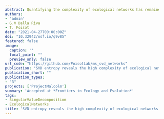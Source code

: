 ```yaml
---
abstract: Quantifying the complexity of ecological networks has remained elusive. Primarily, complexity has been defined on the basis of the structural (or behavioural) complexity of the system. These definitions ignore the notion of 'physical complexity', which can measure the amount of information contained in an ecological network, and how difficult it would be to compress. We present relative rank deficiency and SVD entropy as measures of 'external' and 'internal' complexity respectively. Using bipartite ecological networks, we find that they all show a very high, almost maximal, physical complexity. Pollination networks, in particular, are more complex when compared to other types of interactions. In addition, we find that SVD entropy relates to other structural measures of complexity (nestedness, connectance, and spectral radius), but does not inform about the resilience of a network when using simulated extinction cascades, which has previously been reported for structural measures of complexity. We argue that SVD entropy provides a fundamentally more 'correct' measure of network complexity and should be added to the toolkit of descriptors of ecological networks moving forward.
authors:
- 'admin'
- G.V Dalla Riva
- T. Poisot
date: "2021-04-27T00:00:00Z"
doi: "10.32942/osf.io/q9v85"
featured: false
image:
  caption: ''
  focal_point: ""
  preview_only: false
url_code: "https://github.com/PoisotLab/ms_svd_networks"
publication: "SVD entropy reveals the high complexity of ecological networks"
publication_short: ""
publication_types:
- "3"
projects: ['ProjectMalcolm']
summary: 'Accepted at *Frontiers in Ecology and Evolution*'
tags:
- SingularValueDecomposition
- EcologicalNetworks
title: 'SVD entropy reveals the high complexity of ecological networks'
---
```

